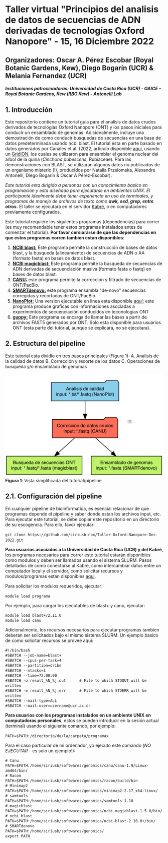 # Taller virtual "Principios del analisis de datos de secuencias de ADN derivadas de tecnologías Oxford Nanopore" - 15, 16 Diciembre 2022
## Organizadores: Oscar A. Pérez Escobar (Royal Botanic Gardens, Kew), Diego Bogarín (UCR) & Melania Fernandez (UCR)
##### Instituciones patrocinadoras: Universidad de Costa Rica (UCR) - OAICE - Royal Botanic Gardens, Kew (RBG Kew) - Antonelli Lab

## 1. Introducción
Este repositorio contiene un tutorial guia para el analisis de datos crudos derivados de tecnologias Oxford Nanopore (ONT) y los pasos iniciales para conducir un ensamblado de genomas. Adicionalmente, incluye una demostración de como conducir busquedas de secuencias en una base de datos predeterminada usando ncbi blast. El tutorial esta en parte basado en datos generados por Canales et al. (2022, articulo disponible [aqui](https://gigabytejournal.com/articles/71), usando un [GridION](https://nanoporetech.com/products/gridion), los cuales se utilizaron para ensamblar el genoma nuclear del arbol de la quina (_Cinchona pubescens_, Rubiaceae). Para las demonstraciones con BLAST, se utilizaran algunos datos no publicados de un organismo misterio (!), producidos por Natalia Przelomska, Alexandre Antonelli, Diego Bogarín & Oscar A Pérez-Escobar).

_Este tutorial esta dirigido a personas con un conocimiento basico en programación y esta diseñado para ejecutarse en ambientes UNIX. El participante idealmente debe tener experiencia en uso de terminales, y programas de manejo de archivos de texto como **awk, sed, grep, entre otros.**_ El taller se ejecutará en el servidor [Kabré](https://kabre.cenat.ac.cr/), o en computadores previamente configurados. 

Este tutorial requiere los siguientes programas (dependencias) para correr (es muy recomendable tener estos programas instalados antes de comenzar el tutorial). **Por favor cersiorarse de que las dependencias en que estos programas corren tambien estan disponibles**:
1. [**NCBI blast:**](https://blast.ncbi.nlm.nih.gov/Blast.cgi?PAGE_TYPE=BlastDocs&DOC_TYPE=Download) Este programa permite la construcción de bases de datos blast, y la busqueda (alineamiento) de secuencias de ADN o AA (formato fasta) en bases de datos blast. 
2. [**NCBI magicblast:**](https://ncbi.github.io/magicblast/doc/download.html) Este programa permite la busqueda de secuencias de ADN derivadas de secuenciación masiva (formato fasta o fastq) en bases de datos blast.
3. [**CANU:**](https://github.com/marbl/canu) este programa permite la corrección y filtrado de secuencias de ONT/PacBio.  
4. [**SMARTdenovo:**](https://github.com/ruanjue/smartdenovo) este programa ensambla "de-novo" secuencias corregidas y recortadas de ONT/PacBio.
5. [**NanoPlot:**](https://github.com/wdecoster/NanoPlot) Una version ejecutable en linea esta disponible [aquí](https://nanoplot.bioinf.be/); este programa produce graficas con informaciones asociadas a experimentos de secuenciación conducidos en teconologias ONT 
6. [**guppy:**](https://nanoporetech.com/nanopore-sequencing-data-analysis) Este programa se encarga de llamar las bases a partir de archivos FAST5 generados por ONT. Solo esta disponible para usuarios ONT (esta parte del tutorial, aunque se explicará, no se ejecutara).

## 2. Estructura del pipeline
Este tutorial esta dividio en tres pasos principales (Figura 1):
A. Analisis de la calidad de datos 
B. Corrección y recorte de los datos 
C. Operaciones de busqueda y/o ensamblado de genomas

![Figure 1](https://github.com/siriusb-nox/Taller-Oxford-Nanopore-Dec-2022/blob/main/IMG/pipeline_overview_v0_OP_14122022.png?raw=true)
**Figura 1**: Vista simplificada del tutorial/pipeline

## 2.1. Configuración del pipeline
En cualquier pipeline de bioinformatica, es esencial relacionar de que programas depende el pipeline y saber donde estan los archivos input, etc. Para ejecutar este tutorial, se debe copiar este repositorio en un directorio de su escogencia. Para ello, favor ejecutar:

`git clone https://github.com/siriusb-nox/Taller-Oxford-Nanopore-Dec-2022.git`

**Para usuarios asociados a la Universidad de Costa Rica (UCR) y del Kabré**, los programas necesarios para correr este tutorial estarán disponibles como modulos y deben ser llamados usando el sistema SLURM. Pasos detallados de como conectarse al Kabre, como intercambiar datos entre un computador local y el servidor, como solicitar recursos y modulos/programas estan disponibles [aqui](https://kabre.cenat.ac.cr/guia-usuario/). 

Para solicitar los modulos requeridos, ejecutar:

`module load programa`

Por ejemplo, para cargar los ejecutables de blast+ y canu, ejecutar:

```
module load blast+/2.11.0
module load canu
```

Adicionalmente, los recursos necesarios para ejecutar programas tambien deberan ser solicitados bajo el mismo sistema SLURM. Un ejemplo basico de como solicitar recursos se provee aqui:

```
#!/bin/bash
#SBATCH --job-name=blast+
#SBATCH --cpus-per-task=4
#SBATCH --partition=dribe
#SBATCH --ntasks=1
#SBATCH --time=72:00:00
#SBATCH -o result_%N_%j.out      # File to which STDOUT will be written
#SBATCH -e result_%N_%j.err      # File to which STDERR will be written
#SBATCH --mail-type=ALL
#SBATCH --mail-user=username@ucr.ac.cr
```

**Para usuarios con los programas instalados en un ambiente UNIX en computadoras personales**, estos se pueden introducir en la sesión actual (terminal) usando el siguiente comando, por ejemplo:

`PATH=$PATH:/directorio/de/la/carpeta/programax`

Para el caso particular de mi ordenador, yo ejecuto este comando (_NO EJECUTAR_ - es solo un ejemplo!):

```
# Canu
PATH=$PATH:/home/siriusb/softwares/genomics/canu/canu-1.9/Linux-amd64/bin/
# Racon 
PATH=$PATH:/home/siriusb/softwares/genomics/racon/build/bin
# Minimap2
PATH=$PATH:/home/siriusb/softwares/genomics/minimap2-2.17_x64-linux/
# samtools
PATH=$PATH:/home/siriusb/softwares/genomics/samtools-1.10
# magicblast
PATH=$PATH:/home/siriusb/softwares/genomics/ncbi-magicblast-1.5.0/bin/
# ncbi blast
PATH=$PATH:/home/siriusb/softwares/genomics/ncbi-blast-2.10.0+/bin/
# SMARTdenovo
PATH=$PATH:/home/siriusb/softwares/genomics/
export PATH
```





